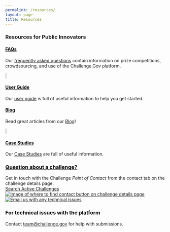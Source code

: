 ```yaml
---
permalink: /resources/
layout: page
title: Resources
---
```


<!--
# Resources for Public Solvers
Check out our <a href="{{ site.baseurl }}/assets/document-library/ChallengeGov_Solver_FAQ.pdf" target="_blank" rel="noopener">Frequently Asked Questions</a> about [Challenge.Gov](https://www.challenge.gov/) and federal prize competitions and crowdsourcing campaigns.

Our <a href="{{ site.baseurl }}/assets/document-library/ChallengeGov_Public_Solver_User_Guide_Oct2021.pdf" target="_blank" rel="noopener">User Guide</a> is full of useful information to help you get started. -->

<section class="content help-page">
  <div class="container-fluid">
    <div class="row">
      <div class="col-md-12">
        <h3 class="text-center mb-4 font-weight-bold">Resources for Public Innovators</h3>
        <div class="card help-card p-4 my-5 mx-auto">
          <div class="d-flex flex-row justify-content-around mt-4 help-page__getting-started-content">
          <!-- FAQ -->
            <div class="col-md-6 text-center help-card__section">
              <a href="{{ site.baseurl }}/assets/document-library/ChallengeGov_Solver_FAQ.pdf" target="_blank" rel="noopener"><i class="dashboard-card-icon fa fa-question-circle" style="color: #FA9441; font-size: 3em;" title="Read our FAQs"></i></a>
              <a href="{{ site.baseurl }}/assets/document-library/ChallengeGov_Solver_FAQ.pdf" target="_blank" rel="noopener"><h4 class="m-4" style="color: #000000;">FAQs</h4></a>
              <p>Our <a href="{{ site.baseurl }}/assets/document-library/ChallengeGov_Solver_FAQ.pdf" target="_blank" rel="noopener">frequently asked questions</a> contain information on prize competitions, crowdsourcing, and use of the Challenge.Gov platform.</p>
            </div>
            <span class="vr-light" style="color: #D8D8D8; background-color: #D8D8D8; width: 1px;">&nbsp;</span>
          <!-- User -->
            <div class="text-center help-card__section">
              <a href="{{ site.baseurl }}/assets/document-library/ChallengeGov_Public_Solver_User_Guide_Oct2021.pdf" target="_blank" rel="noopener"><i class="dashboard-card-icon fas fa-book-open" style="color: #FA9441; font-size: 3em;" title="Read our User Guide"></i></a>
              <a href="{{ site.baseurl }}/assets/document-library/ChallengeGov_Public_Solver_User_Guide_Oct2021.pdf" target="_blank" rel="noopener"><h4 class="m-4" style="color: #000000;">User Guide</h4></a>
              <p>Our <a href="{{ site.baseurl }}/assets/document-library/ChallengeGov_Public_Solver_User_Guide_Oct2021.pdf" target="_blank" rel="noopener">user guide</a> is full of useful information to help you get started.</p>
            </div>
          </div>
        </div>
         <div class="card help-card p-4 my-5 mx-auto">
          <div class="d-flex flex-row justify-content-around mt-4 help-page__getting-started-content">
          <!-- Blog -->
            <div class="col-md-6 text-center help-card__section">
              <a href="https://www.challenge.gov/blog/"><i class="fab fa-readme" style="color: #FA9441; font-size: 3em;" alt="Read from our blog"></i></a>
              <a href="https://www.challenge.gov/blog/"><h4 class="m-4" style="color: #000000;">Blog</h4></a>
              <p>Read great articles from our <a href="https://www.challenge.gov/blog/">Blog</a>!</p>
            </div>
            <span class="vr-light" style="color: #D8D8D8; background-color: #D8D8D8; width: 1px;">&nbsp;</span>
            <!-- Case Studies -->
            <div class="col-md-6 text-center help-card__section">
              <a href="https://www.challenge.gov/toolkit/case-studies/"><i class="fa fa-solid fa-folder" style="color: #FA9441; font-size: 3em;" title="Read our case studies"></i></a>
              <a href="https://www.challenge.gov/toolkit/case-studies/"><h4 class="m-4" style="color: #000000;">Case Studies</h4></a>
              <p>Our <a href="https://www.challenge.gov/toolkit/case-studies/">Case Studies</a> are full of useful information.</p>
            </div>
          </div>
        </div>
        <div class="card help-card p-4 my-5 mx-auto help-page__question-section">
        <!-- Contact -->
          <div class="d-flex flex-row justify-content-around py-3">
            <div class="col-md-10 w-50 px-5 my-auto left-section">
              <a href="https://www.challenge.gov/"><h3 class="mb-4 font-weight-bold" style="color: #000000;">Question about a challenge?</h3></a>
              <span>Get in touch with the Challenge <em>Point of Contact</em> from the contact tab on the challenge details page.</span>
              <br />
              <span><a href="https://www.challenge.gov/">Search Active Challenges</a></span>
            </div>
            <div class="text-center w-50 right-section">
              <a href="https://www.challenge.gov/"><img src="{{ site.baseurl }}/assets/images/icons/challenge_details_page.svg" alt="Image of where to find contact button on challenge details page" title="Contact indication" /></a>
            </div>
          </div>
        </div>
        <div class="card help-card p-4 my-5 mx-auto help-page__technical-issues">
        <!-- Technical issues -->
          <div class="d-flex flex-row py-4">
            <div class="col-md-2 text-center mx-5 left-section">
              <a href="mailto: team@challenge.gov" target="_blank"><img src="{{ site.baseurl }}/assets/images/icons/click.svg" alt="Email us with any technical issues" title="Technical Issues" /></a>
            </div>
            <div class="w-50 mx-5 my-auto right-section">
              <h3 class="mb-8 font-weight-bold" style="color: #000000;">For technical issues with the platform</h3>
              <span>Contact <a href="mailto: team@challenge.gov" target="_blank">team@challenge.gov</a> for help with submissions.</span>
            </div>
          </div>
        </div>
      </div>
    </div>
  </div>
</section>
